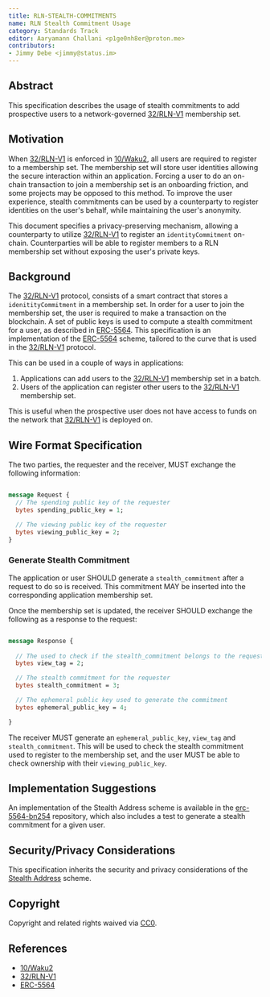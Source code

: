 ```yaml
---
title: RLN-STEALTH-COMMITMENTS
name: RLN Stealth Commitment Usage
category: Standards Track
editor: Aaryamann Challani <p1ge0nh8er@proton.me>
contributors:
- Jimmy Debe <jimmy@status.im>
---
```


## Abstract

This specification describes the usage of stealth commitments
to add prospective users to a network-governed
[32/RLN-V1](./32/rln-v1.md) membership set.

## Motivation

When [32/RLN-V1](./32/rln-v1.md) is enforced in [10/Waku2](../waku/standards/core/10/waku2.md),
all users are required to register to a membership set.
The membership set will store user identities
allowing the secure interaction within an application.
Forcing a user to do an on-chain transaction
to join a membership set is an onboarding friction,
and some projects may be opposed to this method.
To improve the user experience,
stealth commitments can be used by a counterparty
to register identities on the user's behalf,
while maintaining the user's anonymity.

This document specifies a privacy-preserving mechanism,
allowing a counterparty to utilize [32/RLN-V1](./32/rln-v1.md)
to register an `identityCommitment` on-chain.
Counterparties will be able to register members
to a RLN membership set without exposing the user's private keys.

## Background

The [32/RLN-V1](./32/rln-v1.md) protocol,
consists of a smart contract that stores a `idenitityCommitment`
in a membership set.
In order for a user to join the membership set,
the user is required to make a transaction on the blockchain.
A set of public keys is used to compute a stealth commitment for a user,
as described in [ERC-5564](https://eips.ethereum.org/EIPS/eip-5564).
This specification is an implementation of the
[ERC-5564](https://eips.ethereum.org/EIPS/eip-5564) scheme,
tailored to the curve that is used in the [32/RLN-V1](./32/rln-v1.md) protocol.

This can be used in a couple of ways in applications:

1. Applications can add users
to the [32/RLN-V1](./32/rln-v1.md) membership set in a batch.
2. Users of the application
can register other users to the [32/RLN-V1](./32/rln-v1.md) membership set.

This is useful when the prospective user does not have access to funds
on the network that [32/RLN-V1](./32/rln-v1.md) is deployed on.

## Wire Format Specification

The two parties, the requester and the receiver,
MUST exchange the following information:

```protobuf

message Request {
  // The spending public key of the requester
  bytes spending_public_key = 1;

  // The viewing public key of the requester
  bytes viewing_public_key = 2;
}
```

### Generate Stealth Commitment

The application or user SHOULD generate a `stealth_commitment`
after a request to do so is received.
This commitment MAY be inserted into the corresponding application membership set.

Once the membership set is updated,
the receiver SHOULD exchange the following as a response to the request:

```protobuf

message Response {
  
  // The used to check if the stealth_commitment belongs to the requester
  bytes view_tag = 2;

  // The stealth commitment for the requester
  bytes stealth_commitment = 3;

  // The ephemeral public key used to generate the commitment
  bytes ephemeral_public_key = 4;

}

```

The receiver MUST generate an `ephemeral_public_key`,
`view_tag` and `stealth_commitment`.
This will be used to check the stealth commitment
used to register to the membership set,
and the user MUST be able to check ownership with their `viewing_public_key`.

## Implementation Suggestions

An implementation of the Stealth Address scheme is available in the
[erc-5564-bn254](https://github.com/rymnc/erc-5564-bn254) repository,
which also includes a test to generate a stealth commitment for a given user.

## Security/Privacy Considerations

This specification inherits the security and privacy considerations of the
[Stealth Address](https://eips.ethereum.org/EIPS/eip-5564) scheme.

## Copyright

Copyright and related rights waived via [CC0](https://creativecommons.org/publicdomain/zero/1.0/).

## References

- [10/Waku2](../waku/standards/core/10/waku2.md)
- [32/RLN-V1](./32/rln-v1.md)
- [ERC-5564](https://eips.ethereum.org/EIPS/eip-5564)
